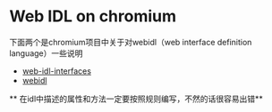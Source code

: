 # Web IDL on chromium


下面两个是chromium项目中关于对webidl（web interface definition language）一些说明
- [web-idl-interfaces](https://www.chromium.org/developers/web-idl-interfaces)
- [webidl](https://www.chromium.org/blink/webidl)

** 在idl中描述的属性和方法一定要按照规则编写，不然的话很容易出错**
